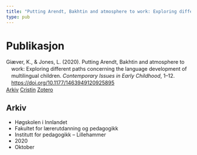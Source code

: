 ```yaml
---
title: "Putting Arendt, Bakhtin and atmosphere to work: Exploring different paths concerning the language development of multilingual children"
type: pub
---
```

<h1>Publikasjon</h1>
<article id="csl-bib-container-D48GZLA3" class="csl-bib-container">
  <div class="csl-bib-body" style="line-height: 1.35; padding-left: 1em; text-indent:-1em;">
  <div class="csl-entry">Gi&#xE6;ver, K., &amp; Jones, L. (2020). Putting Arendt, Bakhtin and atmosphere to work: Exploring different paths concerning the language development of multilingual children. <i>Contemporary Issues in Early Childhood</i>, 1&#x2013;12. <a href="https://doi.org/10.1177/1463949120925895">https://doi.org/10.1177/1463949120925895</a></div>
</div>
  <div class="csl-bib-buttons">
    <a href="#taxonomy-article-D48GZLA3" class="csl-bib-button">Arkiv</a>
    <a href="https://app.cristin.no/results/show.jsf?id=1838327" alt="Cristin URL" class="csl-bib-button">Cristin</a>
    <a href="http://zotero.org/groups/5022929/items/D48GZLA3" alt="Zotero URL" class="csl-bib-button">Zotero</a>
  </div>
  <div id="csl-bib-meta-container-D48GZLA3"></div>
</article>
<div id="csl-bib-meta-D48GZLA3" class="csl-bib-meta">
  <article id="taxonomy-article-D48GZLA3" class="taxonomy-article">
    <h1>Arkiv</h1>
    <ul>
      <li>Høgskolen i Innlandet</li>
      <li>Fakultet for lærerutdanning og pedagogikk</li>
      <li>Institutt for pedagogikk – Lillehammer</li>
      <li>2020</li>
      <li>Oktober</li>
    </ul>
  </article>
</div>
